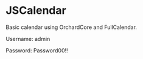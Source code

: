 # JSCalendar
Basic calendar using OrchardCore and FullCalendar.

Username: admin

Password: Password00!!
